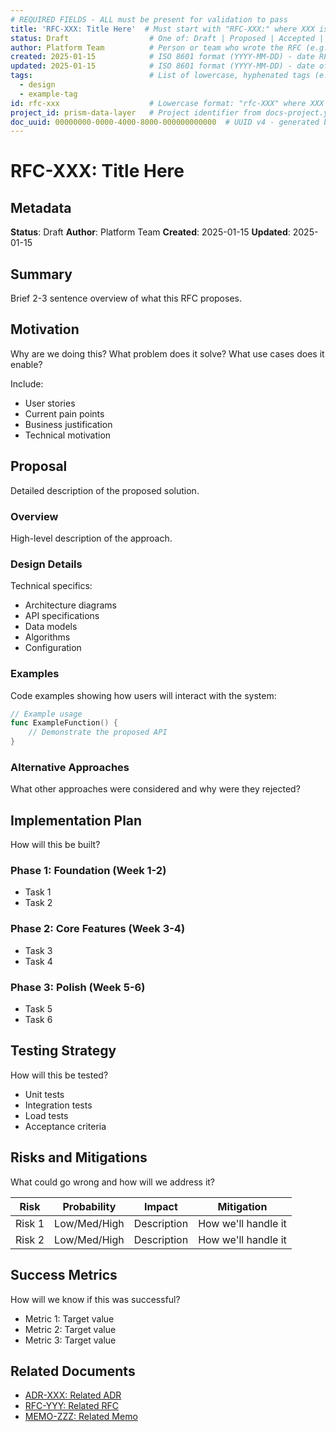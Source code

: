 ```yaml
---
# REQUIRED FIELDS - ALL must be present for validation to pass
title: 'RFC-XXX: Title Here'  # Must start with "RFC-XXX:" where XXX is 3-digit number
status: Draft                  # One of: Draft | Proposed | Accepted | Implemented | Deprecated | Superseded
author: Platform Team          # Person or team who wrote the RFC (e.g., "Platform Team", "John Smith")
created: 2025-01-15            # ISO 8601 format (YYYY-MM-DD) - date RFC was first created, DO NOT CHANGE after initial creation
updated: 2025-01-15            # ISO 8601 format (YYYY-MM-DD) - date of last modification, UPDATE whenever content changes
tags:                          # List of lowercase, hyphenated tags (e.g., design, api, backend)
  - design
  - example-tag
id: rfc-xxx                    # Lowercase format: "rfc-XXX" where XXX matches filename number (e.g., "rfc-015")
project_id: prism-data-layer   # Project identifier from docs-project.yaml - DO NOT CHANGE
doc_uuid: 00000000-0000-4000-8000-000000000000  # UUID v4 - generated by migration script, DO NOT MANUALLY EDIT
---
```


# RFC-XXX: Title Here

## Metadata

**Status**: Draft
**Author**: Platform Team
**Created**: 2025-01-15
**Updated**: 2025-01-15

## Summary

Brief 2-3 sentence overview of what this RFC proposes.

## Motivation

Why are we doing this? What problem does it solve? What use cases does it enable?

Include:
- User stories
- Current pain points
- Business justification
- Technical motivation

## Proposal

Detailed description of the proposed solution.

### Overview

High-level description of the approach.

### Design Details

Technical specifics:
- Architecture diagrams
- API specifications
- Data models
- Algorithms
- Configuration

### Examples

Code examples showing how users will interact with the system:

```go
// Example usage
func ExampleFunction() {
    // Demonstrate the proposed API
}
```

### Alternative Approaches

What other approaches were considered and why were they rejected?

## Implementation Plan

How will this be built?

### Phase 1: Foundation (Week 1-2)
- Task 1
- Task 2

### Phase 2: Core Features (Week 3-4)
- Task 3
- Task 4

### Phase 3: Polish (Week 5-6)
- Task 5
- Task 6

## Testing Strategy

How will this be tested?

- Unit tests
- Integration tests
- Load tests
- Acceptance criteria

## Risks and Mitigations

What could go wrong and how will we address it?

| Risk | Probability | Impact | Mitigation |
|------|-------------|--------|------------|
| Risk 1 | Low/Med/High | Description | How we'll handle it |
| Risk 2 | Low/Med/High | Description | How we'll handle it |

## Success Metrics

How will we know if this was successful?

- Metric 1: Target value
- Metric 2: Target value
- Metric 3: Target value

## Related Documents

- [ADR-XXX: Related ADR](/adr/adr-xxx)
- [RFC-YYY: Related RFC](/rfc/rfc-yyy)
- [MEMO-ZZZ: Related Memo](/memos/memo-zzz)
